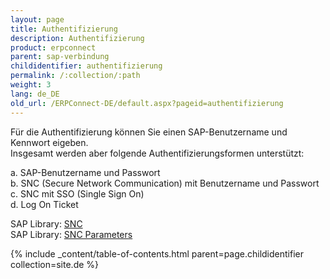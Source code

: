 ```yaml
---
layout: page
title: Authentifizierung
description: Authentifizierung
product: erpconnect
parent: sap-verbindung
childidentifier: authentifizierung
permalink: /:collection/:path
weight: 3
lang: de_DE
old_url: /ERPConnect-DE/default.aspx?pageid=authentifizierung
---
```


Für die Authentifizierung können Sie einen SAP-Benutzername und Kennwort eigeben.<br> 
Insgesamt werden aber folgende Authentifizierungsformen unterstützt: 

a. SAP-Benutzername und Passwort<br> 
b. SNC (Secure Network Communication) mit Benutzername und Passwort<br> 
c. SNC mit SSO (Single Sign On) <br> 
d. Log On Ticket

SAP Library: [SNC]()<br> 
SAP Library: [SNC Parameters]()<br> 

{% include _content/table-of-contents.html parent=page.childidentifier collection=site.de %}